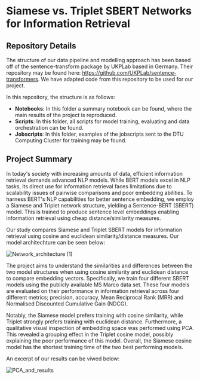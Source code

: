 # Siamese vs. Triplet SBERT Networks for Information Retrieval
## Repository Details

The structure of our data pipeline and modelling approach has been based off of the sentence-transform package by UKPLab based in Germany. Their repository may be found here: https://github.com/UKPLab/sentence-transformers. We have adapted code from this repository to be used for our project.

In this repository, the structure is as follows:
* **Notebooks**: In this folder a summary notebook can be found, where the main results of the project is reproduced.
*  **Scripts**: In this folder, all scripts for model training, evaluating and data orchestration can be found.
*  **Jobscripts**: In this folder, examples of the jobscripts sent to the DTU Computing Cluster for training may be found.

## Project Summary

In today's society with increasing amounts of data, efficient information retrieval demands advanced NLP models. While BERT models excel in NLP tasks, its direct use for information retrieval faces limitations due to scalability issues of pairwise comparisons and poor embedding abilities. To harness BERT's NLP capabilities for better sentence embedding, we employ a Siamese and Triplet network structure, yielding a Sentence-BERT (SBERT) model. This is trained to produce sentence level embeddings enabling information retrieval using cheap distance/similarity measures.

Our study compares Siamese and Triplet SBERT models for information retrieval using cosine and euclidean similarity/distance measures. Our model architechture can be seen below:

![Network_architecture (1)](https://github.com/annabramsloew/DL-SBert/assets/80269825/5c626d14-da95-4360-b459-0dccdda0f624)

The project aims to understand the similarities and differences between the two model structures when using cosine similarity and euclidean distance to compare embedding vectors. Specifically, we train four different SBERT models using the publicly available MS Marco data set. These four models are evaluated on their performance in information retrieval across four different metrics; precision, accuracy, Mean Reciprocal Rank (MRR) and Normalised Discounted Cumulative Gain (NDCG).

Notably, the Siamese model prefers training with cosine similarity, while Triplet strongly prefers training with euclidean distance. Furthermore, a qualitative visual inspection of embedding space was performed using PCA. This revealed a grouping effect in the Triplet cosine model, possibly explaining the poor performance of this model. Overall, the Siamese cosine model has the shortest training time of the two best performing models.

An excerpt of our results can be viwed below:

![PCA_and_results](https://github.com/annabramsloew/DL-SBert/assets/80269825/df5bb271-8917-469a-b4e1-204ebc20c1ee)
